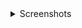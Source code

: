 <details>
<summary> Screenshots </summary>

![Screenshot 1](./images/Showcase-1.png)
![Screenshot 2](./images/Showcase-2.png)
![Screenshot 3](./images/Showcase-3.png)
![Screenshot 4](./images/Showcase-4.png)
</details>
